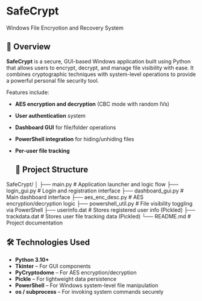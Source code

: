 # SafeCrypt
Windows File Encryotion and Recovery System
## 🔐 Overview

**SafeCrypt** is a secure, GUI-based Windows application built using Python that allows users to encrypt, decrypt, and manage file visibility with ease. It combines cryptographic techniques with system-level operations to provide a powerful personal file security tool.  

Features include:
- **AES encryption and decryption** (CBC mode with random IVs)
- **User authentication** system
- **Dashboard GUI** for file/folder operations
- **PowerShell integration** for hiding/unhiding files
- **Per-user file tracking**

  ## 🧩 Project Structure

SafeCrypt/
│
├── main.py # Application launcher and logic flow
├── login_gui.py # Login and registration interface
├── dashboard_gui.py # Main dashboard interface
├── aes_enc_desc.py # AES encryption/decryption logic
├── powershell_util.py # File visibility toggling via PowerShell
├── userinfo.dat # Stores registered user info (Pickled)
├── trackdata.dat # Stores user file tracking data (Pickled)
└── README.md # Project documentation

## 🛠️ Technologies Used

- **Python 3.10+**
- **Tkinter** – For GUI components
- **PyCryptodome** – For AES encryption/decryption
- **Pickle** – For lightweight data persistence
- **PowerShell** – For Windows system-level file manipulation
- **os / subprocess** – For invoking system commands securely

